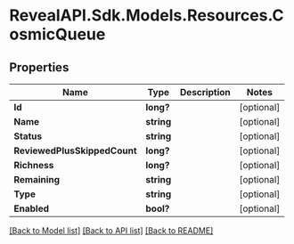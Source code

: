 # RevealAPI.Sdk.Models.Resources.CosmicQueue
## Properties

Name | Type | Description | Notes
------------ | ------------- | ------------- | -------------
**Id** | **long?** |  | [optional] 
**Name** | **string** |  | [optional] 
**Status** | **string** |  | [optional] 
**ReviewedPlusSkippedCount** | **long?** |  | [optional] 
**Richness** | **long?** |  | [optional] 
**Remaining** | **string** |  | [optional] 
**Type** | **string** |  | [optional] 
**Enabled** | **bool?** |  | [optional] 

[[Back to Model list]](../README.md#documentation-for-models) [[Back to API list]](../README.md#documentation-for-api-endpoints) [[Back to README]](../README.md)

